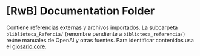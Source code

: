 # [RwB] Documentation Folder

Contiene referencias externas y archivos importados.
La subcarpeta `bliblioteca_Refencia/` (renombre pendiente a `biblioteca_referencia/`) reúne manuales de OpenAI y otras fuentes.
Para identificar contenidos usa el [glosario core](../knowledges/glossary/rw_b_glosario_code_v_0_core.md).
